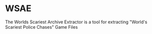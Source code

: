 # WSAE
The Worlds Scariest Archive Extractor is a tool for extracting "World's Scariest Police Chases" Game Files
